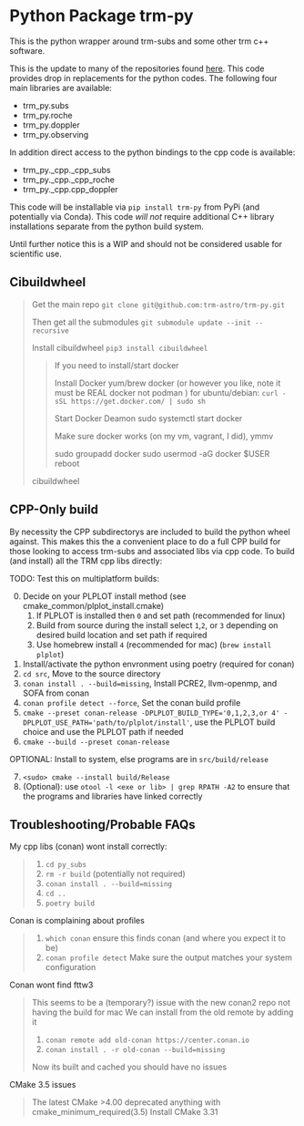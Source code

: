 # Python Package trm-py

This is the python wrapper around trm-subs and some other trm c++ software.

This is the update to many of the repositories found [here](https://github.com/trmrsh?tab=repositories&q=&type=&language=python&sort=).
This code provides drop in replacements for the python codes.
The following four main libraries are available:

- trm_py.subs
- trm_py.roche
- trm_py.doppler
- trm_py.observing

In addition direct access to the python bindings to the cpp code is available:

- trm_py._cpp._cpp_subs
- trm_py._cpp._cpp_roche
- trm_py._cpp.cpp_doppler

This code will be installable via `pip install trm-py` from PyPi (and potentially via Conda). This code *will not* require additional C++ library installations separate from the python build system.

Until further notice this is a WIP and should not be considered usable for scientific use.

## Cibuildwheel 

> Get the main repo
> `git clone git@github.com:trm-astro/trm-py.git`
>
> Then get all the submodules
> `git submodule update --init --recursive`
>
> Install cibuildwheel 
> `pip3 install cibuildwheel`
>
> >If you need to install/start docker
> >
> > Install Docker
> > yum/brew docker (or however you like, note it must be REAL docker not podman )
> > for ubuntu/debian: `curl -sSL https://get.docker.com/ | sudo sh`
> >
> > Start Docker Deamon
> > sudo systemctl start docker
> >
> > Make sure docker works (on my vm, vagrant, I did), ymmv
> >
> > sudo groupadd docker
> > sudo usermod -aG docker $USER
> > reboot
> > 
>
> cibuildwheel


## CPP-Only build

By necessity the CPP subdirectorys are included to build the python wheel against.
This makes this the a convenient place to do a full CPP build for those looking to access trm-subs and associated libs via cpp code.
To build (and install) all the TRM cpp libs directly:

TODO: Test this on multiplatform builds:

0. Decide on your PLPLOT install method (see cmake_common/plplot_install.cmake)
    1. If PLPLOT is installed then `0` and set path (recommended for linux)
    2. Build from source during the install select `1`,`2`, or `3` depending on desired build location and set path if required
    3. Use homebrew install `4` (recommended for mac) (`brew install plplot`)
1. Install/activate the python envronment using poetry (required for conan)
2. `cd src`, Move to the source directory
3. `conan install . --build=missing`, Install PCRE2, llvm-openmp, and SOFA from conan
4. `conan profile detect --force`, Set the conan build profile
5. `cmake --preset conan-release -DPLPLOT_BUILD_TYPE='0,1,2,3,or 4' -DPLPLOT_USE_PATH='path/to/plplot/install'`, use the PLPLOT build choice and use the PLPLOT path if needed
6. `cmake --build --preset conan-release`

OPTIONAL: Install to system, else programs are in `src/build/release`

7. `<sudo> cmake --install build/Release`
8. (Optional): use `otool -l <exe or lib> | grep RPATH -A2` to ensure that the programs and libraries have linked correctly

## Troubleshooting/Probable FAQs

My cpp libs (conan) wont install correctly:

> 1. `cd py_subs`
> 2. `rm -r build` (potentially not required)
> 3. `conan install . --build=missing`
> 4. `cd ..`
> 5. `poetry build`

Conan is complaining about profiles

> 1. `which conan` ensure this finds conan (and where you expect it to be)
> 2. `conan profile detect` Make sure the output matches your system configuration

Conan wont find fttw3

> This seems to be a (temporary?) issue with the new conan2 repo not having the build for mac
> We can install from the old remote by adding it
>
> 1. `conan remote add old-conan https://center.conan.io`
> 2. `conan install . -r old-conan --build=missing`
>
> Now its built and cached you should have no issues

CMake 3.5 issues

> The latest CMake >4.00 deprecated anything with cmake_minimum_required(3.5)
> Install CMake 3.31
